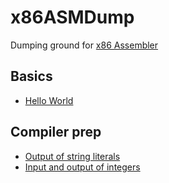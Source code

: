# x86ASMDump
Dumping ground for [x86 Assembler](https://en.wikipedia.org/wiki/X86_assembly_language)

## Basics

* [Hello World](https://github.com/James-P-D/ASMDump/tree/master/src/hello_world)  

## Compiler prep

* [Output of string literals](https://github.com/James-P-D/ASMDump/tree/master/src/string_output)  
* [Input and output of integers](https://github.com/James-P-D/ASMDump/tree/master/src/integer_io)  
